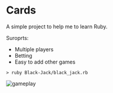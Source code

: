 # Cards
A simple project to help me to learn Ruby.

Suroprts:
 - Multiple players
 - Betting
 - Easy to add other games

```
> ruby Black-Jack/black_jack.rb
```

![gameplay](https://raw.githubusercontent.com/begly/Cards/master/example.png)
